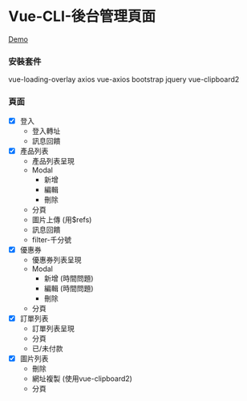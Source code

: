 # Vue-CLI-後台管理頁面
[Demo](https://wanchii.github.io/w7-vue-backend/dist/#/)

### 安裝套件
vue-loading-overlay
axios
vue-axios
bootstrap
jquery
vue-clipboard2

### 頁面
- [x] 登入
  - 登入轉址
  - 訊息回饋
- [x] 產品列表
  - 產品列表呈現
  - Modal
    - 新增
    - 編輯
    - 刪除
  - 分頁
  - 圖片上傳 (用$refs)
  - 訊息回饋
  - filter-千分號
- [x] 優惠券
  - 優惠券列表呈現
  - Modal
    - 新增 (時間問題)
    - 編輯 (時間問題)
    - 刪除
  - 分頁
- [x] 訂單列表
  - 訂單列表呈現
  - 分頁
  - 已/未付款
- [x] 圖片列表
  - 刪除
  - 網址複製 (使用vue-clipboard2)
  - 分頁
